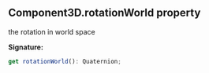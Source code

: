 
## Component3D.rotationWorld property

the rotation in world space

**Signature:**

```typescript
get rotationWorld(): Quaternion;
```
